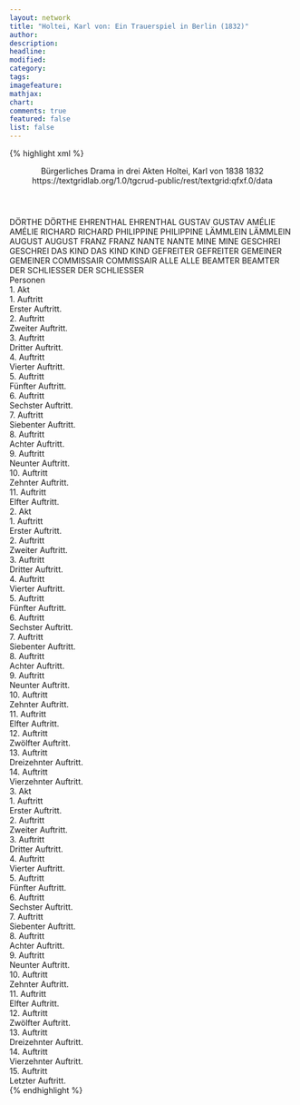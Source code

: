 ```yaml
---
layout: network
title: "Holtei, Karl von: Ein Trauerspiel in Berlin (1832)"
author:
description:
headline:
modified:
category:
tags:
imagefeature:
mathjax:
chart:
comments: true
featured: false
list: false
---
```

{% highlight xml %}
<?xml-model href="https://raw.githubusercontent.com/DLiNa/project/master/rules/lina.rnc"?><?xml-model href="https://raw.githubusercontent.com/DLiNa/project/master/rules/lina.sch"?>
<play xmlns="http://lina.digital">
  <header>
    <title>Ein Trauerspiel in Berlin</title>
    <subtitle>Bürgerliches Drama in drei Akten</subtitle>
    <genretitle/>
    <author>Holtei, Karl von</author>
    <date type="print" when="1838">1838</date>
    <date type="premiere" when="1832">1832</date>
    <date type="written"/>
    <source>https://textgridlab.org/1.0/tgcrud-public/rest/textgrid:qfxf.0/data</source>
  </header>
  <personae>
    <character>
      <name>DÖRTHE</name>
      <alias xml:id="dörthe">
        <name>DÖRTHE</name>
      </alias>
    </character>
    <character>
      <name>EHRENTHAL</name>
      <alias xml:id="ehrenthal">
        <name>EHRENTHAL</name>
      </alias>
    </character>
    <character>
      <name>GUSTAV</name>
      <alias xml:id="gustav">
        <name>GUSTAV</name>
      </alias>
    </character>
    <character>
      <name>AMÉLIE</name>
      <alias xml:id="amélie">
        <name>AMÉLIE</name>
      </alias>
    </character>
    <character>
      <name>RICHARD</name>
      <alias xml:id="richard">
        <name>RICHARD</name>
      </alias>
    </character>
    <character>
      <name>PHILIPPINE</name>
      <alias xml:id="philippine">
        <name>PHILIPPINE</name>
      </alias>
    </character>
    <character>
      <name>LÄMMLEIN</name>
      <alias xml:id="lämmlein">
        <name>LÄMMLEIN</name>
      </alias>
    </character>
    <character>
      <name>AUGUST</name>
      <alias xml:id="august">
        <name>AUGUST</name>
      </alias>
    </character>
    <character>
      <name>FRANZ</name>
      <alias xml:id="franz">
        <name>FRANZ</name>
      </alias>
    </character>
    <character>
      <name>NANTE</name>
      <alias xml:id="nante">
        <name>NANTE</name>
      </alias>
    </character>
    <character>
      <name>MINE</name>
      <alias xml:id="mine">
        <name>MINE</name>
      </alias>
    </character>
    <character>
      <name>GESCHREI</name>
      <alias xml:id="geschrei">
        <name>GESCHREI</name>
      </alias>
    </character>
    <character>
      <name>DAS KIND</name>
      <alias xml:id="das_kind">
        <name>DAS KIND</name>
      </alias>
      <alias xml:id="kind">
        <name>KIND</name>
      </alias>
    </character>
    <character>
      <name>GEFREITER</name>
      <alias xml:id="gefreiter">
        <name>GEFREITER</name>
      </alias>
    </character>
    <character>
      <name>GEMEINER</name>
      <alias xml:id="gemeiner">
        <name>GEMEINER</name>
      </alias>
    </character>
    <character>
      <name>COMMISSAIR</name>
      <alias xml:id="commissair">
        <name>COMMISSAIR</name>
      </alias>
    </character>
    <character>
      <name>ALLE</name>
      <alias xml:id="alle">
        <name>ALLE</name>
      </alias>
    </character>
    <character>
      <name>BEAMTER</name>
      <alias xml:id="beamter">
        <name>BEAMTER</name>
      </alias>
    </character>
    <character>
      <name>DER SCHLIESSER</name>
      <alias xml:id="der_schliesser">
        <name>DER SCHLIESSER</name>
      </alias>
    </character>
  </personae>
  <text>
    <div>
      <head>Personen</head>
    </div>
    <div>
      <head>1. Akt</head>
      <div>
        <head>1. Auftritt</head>
        <div>
          <head>Erster Auftritt.</head>
          <sp who="#dörthe">
            <amount n="16" unit="speech_acts"/>
            <amount n="1220" unit="words"/>
            <amount n="3" unit="lines"/>
            <amount n="6569" unit="chars"/>
          </sp>
          <sp who="#ehrenthal">
            <amount n="15" unit="speech_acts"/>
            <amount n="180" unit="words"/>
            <amount n="14" unit="lines"/>
            <amount n="935" unit="chars"/>
          </sp>
        </div>
      </div>
      <div>
        <head>2. Auftritt</head>
        <div>
          <head>Zweiter Auftritt.</head>
          <sp who="#gustav">
            <amount n="13" unit="speech_acts"/>
            <amount n="178" unit="words"/>
            <amount n="9" unit="lines"/>
            <amount n="1033" unit="chars"/>
          </sp>
          <sp who="#ehrenthal">
            <amount n="13" unit="speech_acts"/>
            <amount n="1014" unit="words"/>
            <amount n="3" unit="lines"/>
            <amount n="5447" unit="chars"/>
          </sp>
          <sp who="#amélie">
            <amount n="1" unit="speech_acts"/>
          </sp>
        </div>
      </div>
      <div>
        <head>3. Auftritt</head>
        <div>
          <head>Dritter Auftritt.</head>
          <sp who="#amélie">
            <amount n="11" unit="speech_acts"/>
            <amount n="191" unit="words"/>
            <amount n="8" unit="lines"/>
            <amount n="1014" unit="chars"/>
          </sp>
          <sp who="#ehrenthal">
            <amount n="9" unit="speech_acts"/>
            <amount n="114" unit="words"/>
            <amount n="8" unit="lines"/>
            <amount n="634" unit="chars"/>
          </sp>
          <sp who="#gustav">
            <amount n="5" unit="speech_acts"/>
            <amount n="280" unit="words"/>
            <amount n="3" unit="lines"/>
            <amount n="1508" unit="chars"/>
          </sp>
        </div>
      </div>
      <div>
        <head>4. Auftritt</head>
        <div>
          <head>Vierter Auftritt.</head>
          <sp who="#gustav">
            <amount n="4" unit="speech_acts"/>
            <amount n="18" unit="words"/>
            <amount n="4" unit="lines"/>
            <amount n="87" unit="chars"/>
          </sp>
          <sp who="#amélie">
            <amount n="4" unit="speech_acts"/>
            <amount n="89" unit="words"/>
            <amount n="2" unit="lines"/>
            <amount n="494" unit="chars"/>
          </sp>
        </div>
      </div>
      <div>
        <head>5. Auftritt</head>
        <div>
          <head>Fünfter Auftritt.</head>
          <sp who="#richard">
            <amount n="16" unit="speech_acts"/>
            <amount n="242" unit="words"/>
            <amount n="9" unit="lines"/>
            <amount n="1336" unit="chars"/>
          </sp>
          <sp who="#gustav">
            <amount n="3" unit="speech_acts"/>
            <amount n="13" unit="words"/>
            <amount n="3" unit="lines"/>
            <amount n="62" unit="chars"/>
          </sp>
          <sp who="#ehrenthal">
            <amount n="7" unit="speech_acts"/>
            <amount n="89" unit="words"/>
            <amount n="6" unit="lines"/>
            <amount n="491" unit="chars"/>
          </sp>
          <sp who="#amélie">
            <amount n="14" unit="speech_acts"/>
            <amount n="162" unit="words"/>
            <amount n="12" unit="lines"/>
            <amount n="893" unit="chars"/>
          </sp>
          <sp who="#richard #gustav #amélie">
            <amount n="1" unit="speech_acts"/>
            <amount n="6" unit="words"/>
            <amount n="1" unit="lines"/>
            <amount n="23" unit="chars"/>
          </sp>
          <sp who="#philippine">
            <amount n="1" unit="speech_acts"/>
          </sp>
        </div>
      </div>
      <div>
        <head>6. Auftritt</head>
        <div>
          <head>Sechster Auftritt.</head>
          <sp who="#amélie">
            <amount n="14" unit="speech_acts"/>
            <amount n="272" unit="words"/>
            <amount n="9" unit="lines"/>
            <amount n="1476" unit="chars"/>
          </sp>
          <sp who="#dörthe">
            <amount n="6" unit="speech_acts"/>
            <amount n="263" unit="words"/>
            <amount n="1437" unit="chars"/>
          </sp>
          <sp who="#richard">
            <amount n="9" unit="speech_acts"/>
            <amount n="117" unit="words"/>
            <amount n="7" unit="lines"/>
            <amount n="632" unit="chars"/>
          </sp>
        </div>
      </div>
      <div>
        <head>7. Auftritt</head>
        <div>
          <head>Siebenter Auftritt.</head>
          <sp who="#lämmlein">
            <amount n="11" unit="speech_acts"/>
            <amount n="663" unit="words"/>
            <amount n="4" unit="lines"/>
            <amount n="3716" unit="chars"/>
          </sp>
          <sp who="#richard">
            <amount n="1" unit="speech_acts"/>
            <amount n="33" unit="words"/>
            <amount n="187" unit="chars"/>
          </sp>
          <sp who="#amélie">
            <amount n="10" unit="speech_acts"/>
            <amount n="394" unit="words"/>
            <amount n="6" unit="lines"/>
            <amount n="2186" unit="chars"/>
          </sp>
        </div>
      </div>
      <div>
        <head>8. Auftritt</head>
        <div>
          <head>Achter Auftritt.</head>
          <sp who="#lämmlein">
            <amount n="33" unit="speech_acts"/>
            <amount n="421" unit="words"/>
            <amount n="29" unit="lines"/>
            <amount n="2343" unit="chars"/>
          </sp>
          <sp who="#august">
            <amount n="35" unit="speech_acts"/>
            <amount n="1011" unit="words"/>
            <amount n="22" unit="lines"/>
            <amount n="5384" unit="chars"/>
          </sp>
          <sp who="#philippine">
            <amount n="3" unit="speech_acts"/>
            <amount n="18" unit="words"/>
            <amount n="3" unit="lines"/>
            <amount n="94" unit="chars"/>
          </sp>
        </div>
      </div>
      <div>
        <head>9. Auftritt</head>
        <div>
          <head>Neunter Auftritt.</head>
          <sp who="#dörthe">
            <amount n="19" unit="speech_acts"/>
            <amount n="418" unit="words"/>
            <amount n="11" unit="lines"/>
            <amount n="2204" unit="chars"/>
          </sp>
          <sp who="#franz">
            <amount n="19" unit="speech_acts"/>
            <amount n="450" unit="words"/>
            <amount n="14" unit="lines"/>
            <amount n="2332" unit="chars"/>
          </sp>
        </div>
      </div>
      <div>
        <head>10. Auftritt</head>
        <div>
          <head>Zehnter Auftritt.</head>
        </div>
      </div>
      <div>
        <head>11. Auftritt</head>
        <div>
          <head>Elfter Auftritt.</head>
          <sp who="#ehrenthal">
            <amount n="6" unit="speech_acts"/>
            <amount n="177" unit="words"/>
            <amount n="2" unit="lines"/>
            <amount n="937" unit="chars"/>
          </sp>
          <sp who="#gustav">
            <amount n="6" unit="speech_acts"/>
            <amount n="180" unit="words"/>
            <amount n="3" unit="lines"/>
            <amount n="959" unit="chars"/>
          </sp>
          <sp who="#august">
            <amount n="1" unit="speech_acts"/>
          </sp>
          <sp who="#nante">
            <amount n="1" unit="speech_acts"/>
          </sp>
          <sp who="#franz">
            <amount n="1" unit="speech_acts"/>
          </sp>
          <sp who="#mine">
            <amount n="1" unit="speech_acts"/>
          </sp>
        </div>
      </div>
    </div>
    <div>
      <head>2. Akt</head>
      <div>
        <head>1. Auftritt</head>
        <div>
          <head>Erster Auftritt.</head>
          <sp who="#philippine">
            <amount n="4" unit="speech_acts"/>
            <amount n="57" unit="words"/>
            <amount n="3" unit="lines"/>
            <amount n="310" unit="chars"/>
          </sp>
          <sp who="#amélie">
            <amount n="7" unit="speech_acts"/>
            <amount n="96" unit="words"/>
            <amount n="6" unit="lines"/>
            <amount n="529" unit="chars"/>
          </sp>
          <sp who="#dörthe">
            <amount n="8" unit="speech_acts"/>
            <amount n="242" unit="words"/>
            <amount n="4" unit="lines"/>
            <amount n="1312" unit="chars"/>
          </sp>
        </div>
      </div>
      <div>
        <head>2. Auftritt</head>
        <div>
          <head>Zweiter Auftritt.</head>
          <sp who="#august">
            <amount n="3" unit="speech_acts"/>
            <amount n="17" unit="words"/>
            <amount n="1" unit="lines"/>
            <amount n="87" unit="chars"/>
          </sp>
          <sp who="#amélie">
            <amount n="17" unit="speech_acts"/>
            <amount n="156" unit="words"/>
            <amount n="14" unit="lines"/>
            <amount n="855" unit="chars"/>
          </sp>
          <sp who="#philippine">
            <amount n="3" unit="speech_acts"/>
            <amount n="31" unit="words"/>
            <amount n="2" unit="lines"/>
            <amount n="159" unit="chars"/>
          </sp>
          <sp who="#dörthe">
            <amount n="2" unit="speech_acts"/>
            <amount n="7" unit="words"/>
            <amount n="2" unit="lines"/>
            <amount n="41" unit="chars"/>
          </sp>
          <sp who="#lämmlein">
            <amount n="15" unit="speech_acts"/>
            <amount n="319" unit="words"/>
            <amount n="10" unit="lines"/>
            <amount n="1908" unit="chars"/>
          </sp>
          <sp who="#richard">
            <amount n="1" unit="speech_acts"/>
            <amount n="14" unit="words"/>
            <amount n="1" unit="lines"/>
            <amount n="64" unit="chars"/>
          </sp>
        </div>
      </div>
      <div>
        <head>3. Auftritt</head>
        <div>
          <head>Dritter Auftritt.</head>
          <sp who="#richard">
            <amount n="1" unit="speech_acts"/>
            <amount n="3" unit="words"/>
            <amount n="1" unit="lines"/>
            <amount n="14" unit="chars"/>
          </sp>
          <sp who="#amélie">
            <amount n="1" unit="speech_acts"/>
            <amount n="43" unit="words"/>
            <amount n="225" unit="chars"/>
          </sp>
          <sp who="#philippine">
            <amount n="1" unit="speech_acts"/>
            <amount n="11" unit="words"/>
            <amount n="1" unit="lines"/>
            <amount n="60" unit="chars"/>
          </sp>
        </div>
      </div>
      <div>
        <head>4. Auftritt</head>
        <div>
          <head>Vierter Auftritt.</head>
          <sp who="#ehrenthal">
            <amount n="12" unit="speech_acts"/>
            <amount n="149" unit="words"/>
            <amount n="10" unit="lines"/>
            <amount n="809" unit="chars"/>
          </sp>
          <sp who="#amélie">
            <amount n="9" unit="speech_acts"/>
            <amount n="51" unit="words"/>
            <amount n="9" unit="lines"/>
            <amount n="256" unit="chars"/>
          </sp>
          <sp who="#richard">
            <amount n="9" unit="speech_acts"/>
            <amount n="61" unit="words"/>
            <amount n="9" unit="lines"/>
            <amount n="335" unit="chars"/>
          </sp>
          <sp who="#gustav">
            <amount n="6" unit="speech_acts"/>
            <amount n="202" unit="words"/>
            <amount n="1" unit="lines"/>
            <amount n="1077" unit="chars"/>
          </sp>
          <sp who="#philippine">
            <amount n="2" unit="speech_acts"/>
            <amount n="175" unit="words"/>
            <amount n="1" unit="lines"/>
            <amount n="911" unit="chars"/>
          </sp>
          <sp who="#dörthe">
            <amount n="8" unit="speech_acts"/>
            <amount n="114" unit="words"/>
            <amount n="3" unit="lines"/>
            <amount n="599" unit="chars"/>
          </sp>
          <sp who="#august">
            <amount n="1" unit="speech_acts"/>
            <amount n="3" unit="words"/>
            <amount n="1" unit="lines"/>
            <amount n="19" unit="chars"/>
          </sp>
        </div>
      </div>
      <div>
        <head>5. Auftritt</head>
        <div>
          <head>Fünfter Auftritt.</head>
          <sp who="#august">
            <amount n="3" unit="speech_acts"/>
            <amount n="49" unit="words"/>
            <amount n="3" unit="lines"/>
            <amount n="288" unit="chars"/>
          </sp>
          <sp who="#philippine">
            <amount n="2" unit="speech_acts"/>
            <amount n="15" unit="words"/>
            <amount n="2" unit="lines"/>
            <amount n="85" unit="chars"/>
          </sp>
        </div>
      </div>
      <div>
        <head>6. Auftritt</head>
        <div>
          <head>Sechster Auftritt.</head>
          <sp who="#dörthe">
            <amount n="1" unit="speech_acts"/>
            <amount n="123" unit="words"/>
            <amount n="691" unit="chars"/>
          </sp>
        </div>
      </div>
      <div>
        <head>7. Auftritt</head>
        <div>
          <head>Siebenter Auftritt.</head>
          <sp who="#august">
            <amount n="5" unit="speech_acts"/>
            <amount n="270" unit="words"/>
            <amount n="2" unit="lines"/>
            <amount n="1429" unit="chars"/>
          </sp>
          <sp who="#nante">
            <amount n="3" unit="speech_acts"/>
            <amount n="24" unit="words"/>
            <amount n="3" unit="lines"/>
            <amount n="123" unit="chars"/>
          </sp>
          <sp who="#philippine">
            <amount n="1" unit="speech_acts"/>
            <amount n="4" unit="words"/>
            <amount n="1" unit="lines"/>
            <amount n="24" unit="chars"/>
          </sp>
        </div>
      </div>
      <div>
        <head>8. Auftritt</head>
        <div>
          <head>Achter Auftritt.</head>
          <sp who="#august">
            <amount n="9" unit="speech_acts"/>
            <amount n="140" unit="words"/>
            <amount n="6" unit="lines"/>
            <amount n="724" unit="chars"/>
          </sp>
          <sp who="#philippine">
            <amount n="8" unit="speech_acts"/>
            <amount n="123" unit="words"/>
            <amount n="6" unit="lines"/>
            <amount n="629" unit="chars"/>
          </sp>
          <sp who="#dörthe">
            <amount n="1" unit="speech_acts"/>
            <amount n="138" unit="words"/>
            <amount n="708" unit="chars"/>
          </sp>
        </div>
      </div>
      <div>
        <head>9. Auftritt</head>
        <div>
          <head>Neunter Auftritt.</head>
          <sp who="#mine">
            <amount n="3" unit="speech_acts"/>
            <amount n="22" unit="words"/>
            <amount n="3" unit="lines"/>
            <amount n="114" unit="chars"/>
          </sp>
          <sp who="#nante">
            <amount n="3" unit="speech_acts"/>
            <amount n="53" unit="words"/>
            <amount n="1" unit="lines"/>
            <amount n="259" unit="chars"/>
          </sp>
          <sp who="#dörthe">
            <amount n="1" unit="speech_acts"/>
            <amount n="331" unit="words"/>
            <amount n="1706" unit="chars"/>
          </sp>
        </div>
      </div>
      <div>
        <head>10. Auftritt</head>
        <div>
          <head>Zehnter Auftritt.</head>
          <sp who="#franz">
            <amount n="1" unit="speech_acts"/>
            <amount n="313" unit="words"/>
            <amount n="1630" unit="chars"/>
          </sp>
        </div>
      </div>
      <div>
        <head>11. Auftritt</head>
        <div>
          <head>Elfter Auftritt.</head>
          <sp who="#amélie">
            <amount n="1" unit="speech_acts"/>
            <amount n="35" unit="words"/>
            <amount n="198" unit="chars"/>
          </sp>
        </div>
      </div>
      <div>
        <head>12. Auftritt</head>
        <div>
          <head>Zwölfter Auftritt.</head>
          <sp who="#richard">
            <amount n="8" unit="speech_acts"/>
            <amount n="85" unit="words"/>
            <amount n="7" unit="lines"/>
            <amount n="416" unit="chars"/>
          </sp>
          <sp who="#amélie">
            <amount n="7" unit="speech_acts"/>
            <amount n="79" unit="words"/>
            <amount n="5" unit="lines"/>
            <amount n="416" unit="chars"/>
          </sp>
        </div>
      </div>
      <div>
        <head>13. Auftritt</head>
        <div>
          <head>Dreizehnter Auftritt.</head>
          <sp who="#franz">
            <amount n="4" unit="speech_acts"/>
            <amount n="213" unit="words"/>
            <amount n="2" unit="lines"/>
            <amount n="1080" unit="chars"/>
          </sp>
          <sp who="#richard">
            <amount n="2" unit="speech_acts"/>
            <amount n="116" unit="words"/>
            <amount n="1" unit="lines"/>
            <amount n="625" unit="chars"/>
          </sp>
        </div>
      </div>
      <div>
        <head>14. Auftritt</head>
        <div>
          <head>Vierzehnter Auftritt.</head>
          <sp who="#richard">
            <amount n="12" unit="speech_acts"/>
            <amount n="178" unit="words"/>
            <amount n="8" unit="lines"/>
            <amount n="900" unit="chars"/>
          </sp>
          <sp who="#gustav">
            <amount n="14" unit="speech_acts"/>
            <amount n="282" unit="words"/>
            <amount n="9" unit="lines"/>
            <amount n="1467" unit="chars"/>
          </sp>
          <sp who="#ehrenthal">
            <amount n="17" unit="speech_acts"/>
            <amount n="163" unit="words"/>
            <amount n="16" unit="lines"/>
            <amount n="850" unit="chars"/>
          </sp>
          <sp who="#geschrei">
            <amount n="1" unit="speech_acts"/>
            <amount n="16" unit="words"/>
            <amount n="1" unit="lines"/>
            <amount n="69" unit="chars"/>
          </sp>
        </div>
      </div>
    </div>
    <div>
      <head>3. Akt</head>
      <div>
        <head>1. Auftritt</head>
        <div>
          <head>Erster Auftritt.</head>
          <sp who="#nante">
            <amount n="5" unit="speech_acts"/>
            <amount n="226" unit="words"/>
            <amount n="1" unit="lines"/>
            <amount n="1211" unit="chars"/>
          </sp>
          <sp who="#mine">
            <amount n="4" unit="speech_acts"/>
            <amount n="65" unit="words"/>
            <amount n="3" unit="lines"/>
            <amount n="344" unit="chars"/>
          </sp>
        </div>
      </div>
      <div>
        <head>2. Auftritt</head>
        <div>
          <head>Zweiter Auftritt.</head>
          <sp who="#august">
            <amount n="1" unit="speech_acts"/>
            <amount n="57" unit="words"/>
            <amount n="358" unit="chars"/>
          </sp>
          <sp who="#nante">
            <amount n="1" unit="speech_acts"/>
            <amount n="66" unit="words"/>
            <amount n="380" unit="chars"/>
          </sp>
        </div>
      </div>
      <div>
        <head>3. Auftritt</head>
        <div>
          <head>Dritter Auftritt.</head>
          <sp who="#dörthe">
            <amount n="4" unit="speech_acts"/>
            <amount n="426" unit="words"/>
            <amount n="2" unit="lines"/>
            <amount n="2270" unit="chars"/>
          </sp>
          <sp who="#das_kind">
            <amount n="1" unit="speech_acts"/>
            <amount n="3" unit="words"/>
            <amount n="1" unit="lines"/>
            <amount n="13" unit="chars"/>
          </sp>
          <sp who="#kind">
            <amount n="1" unit="speech_acts"/>
            <amount n="1" unit="words"/>
            <amount n="1" unit="lines"/>
            <amount n="7" unit="chars"/>
          </sp>
          <sp who="#gefreiter">
            <amount n="2" unit="speech_acts"/>
            <amount n="24" unit="words"/>
            <amount n="2" unit="lines"/>
            <amount n="113" unit="chars"/>
          </sp>
          <sp who="#gemeiner">
            <amount n="2" unit="speech_acts"/>
            <amount n="28" unit="words"/>
            <amount n="1" unit="lines"/>
            <amount n="163" unit="chars"/>
          </sp>
        </div>
      </div>
      <div>
        <head>4. Auftritt</head>
        <div>
          <head>Vierter Auftritt.</head>
          <sp who="#gefreiter">
            <amount n="3" unit="speech_acts"/>
            <amount n="123" unit="words"/>
            <amount n="2" unit="lines"/>
            <amount n="693" unit="chars"/>
          </sp>
          <sp who="#dörthe">
            <amount n="3" unit="speech_acts"/>
            <amount n="39" unit="words"/>
            <amount n="3" unit="lines"/>
            <amount n="207" unit="chars"/>
          </sp>
          <sp who="#gemeiner">
            <amount n="2" unit="speech_acts"/>
            <amount n="19" unit="words"/>
            <amount n="2" unit="lines"/>
            <amount n="92" unit="chars"/>
          </sp>
        </div>
      </div>
      <div>
        <head>5. Auftritt</head>
        <div>
          <head>Fünfter Auftritt.</head>
          <sp who="#lämmlein">
            <amount n="6" unit="speech_acts"/>
            <amount n="68" unit="words"/>
            <amount n="5" unit="lines"/>
            <amount n="358" unit="chars"/>
          </sp>
          <sp who="#mine">
            <amount n="6" unit="speech_acts"/>
            <amount n="92" unit="words"/>
            <amount n="4" unit="lines"/>
            <amount n="481" unit="chars"/>
          </sp>
        </div>
      </div>
      <div>
        <head>6. Auftritt</head>
        <div>
          <head>Sechster Auftritt.</head>
          <sp who="#commissair">
            <amount n="5" unit="speech_acts"/>
            <amount n="153" unit="words"/>
            <amount n="2" unit="lines"/>
            <amount n="862" unit="chars"/>
          </sp>
          <sp who="#ehrenthal">
            <amount n="4" unit="speech_acts"/>
            <amount n="30" unit="words"/>
            <amount n="4" unit="lines"/>
            <amount n="160" unit="chars"/>
          </sp>
        </div>
      </div>
      <div>
        <head>7. Auftritt</head>
        <div>
          <head>Siebenter Auftritt.</head>
          <sp who="#commissair">
            <amount n="1" unit="speech_acts"/>
            <amount n="9" unit="words"/>
            <amount n="1" unit="lines"/>
            <amount n="40" unit="chars"/>
          </sp>
          <sp who="#ehrenthal">
            <amount n="1" unit="speech_acts"/>
            <amount n="65" unit="words"/>
            <amount n="373" unit="chars"/>
          </sp>
        </div>
      </div>
      <div>
        <head>8. Auftritt</head>
        <div>
          <head>Achter Auftritt.</head>
          <sp who="#commissair">
            <amount n="14" unit="speech_acts"/>
            <amount n="323" unit="words"/>
            <amount n="7" unit="lines"/>
            <amount n="1814" unit="chars"/>
          </sp>
          <sp who="#ehrenthal">
            <amount n="7" unit="speech_acts"/>
            <amount n="138" unit="words"/>
            <amount n="2" unit="lines"/>
            <amount n="776" unit="chars"/>
          </sp>
          <sp who="#gustav">
            <amount n="4" unit="speech_acts"/>
            <amount n="31" unit="words"/>
            <amount n="1" unit="lines"/>
            <amount n="167" unit="chars"/>
          </sp>
          <sp who="#kind">
            <amount n="1" unit="speech_acts"/>
            <amount n="2" unit="words"/>
            <amount n="1" unit="lines"/>
            <amount n="7" unit="chars"/>
          </sp>
          <sp who="#dörthe">
            <amount n="11" unit="speech_acts"/>
            <amount n="424" unit="words"/>
            <amount n="5" unit="lines"/>
            <amount n="2286" unit="chars"/>
          </sp>
          <sp who="#das_kind">
            <amount n="2" unit="speech_acts"/>
            <amount n="2" unit="words"/>
            <amount n="1" unit="lines"/>
            <amount n="5" unit="chars"/>
          </sp>
        </div>
      </div>
      <div>
        <head>9. Auftritt</head>
        <div>
          <head>Neunter Auftritt.</head>
          <sp who="#richard">
            <amount n="7" unit="speech_acts"/>
            <amount n="202" unit="words"/>
            <amount n="5" unit="lines"/>
            <amount n="1125" unit="chars"/>
          </sp>
          <sp who="#commissair">
            <amount n="6" unit="speech_acts"/>
            <amount n="64" unit="words"/>
            <amount n="5" unit="lines"/>
            <amount n="352" unit="chars"/>
          </sp>
          <sp who="#ehrenthal">
            <amount n="1" unit="speech_acts"/>
            <amount n="6" unit="words"/>
            <amount n="1" unit="lines"/>
            <amount n="36" unit="chars"/>
          </sp>
          <sp who="#commissair #ehrenthal #gustav">
            <amount n="1" unit="speech_acts"/>
            <amount n="1" unit="words"/>
            <amount n="1" unit="lines"/>
            <amount n="3" unit="chars"/>
          </sp>
          <sp who="#gustav">
            <amount n="1" unit="speech_acts"/>
            <amount n="160" unit="words"/>
            <amount n="940" unit="chars"/>
          </sp>
        </div>
      </div>
      <div>
        <head>10. Auftritt</head>
        <div>
          <head>Zehnter Auftritt.</head>
          <sp who="#commissair">
            <amount n="6" unit="speech_acts"/>
            <amount n="42" unit="words"/>
            <amount n="6" unit="lines"/>
            <amount n="203" unit="chars"/>
          </sp>
          <sp who="#philippine">
            <amount n="4" unit="speech_acts"/>
            <amount n="294" unit="words"/>
            <amount n="2" unit="lines"/>
            <amount n="1552" unit="chars"/>
          </sp>
          <sp who="#ehrenthal">
            <amount n="2" unit="speech_acts"/>
            <amount n="12" unit="words"/>
            <amount n="2" unit="lines"/>
            <amount n="65" unit="chars"/>
          </sp>
          <sp who="#richard">
            <amount n="2" unit="speech_acts"/>
            <amount n="42" unit="words"/>
            <amount n="1" unit="lines"/>
            <amount n="234" unit="chars"/>
          </sp>
        </div>
      </div>
      <div>
        <head>11. Auftritt</head>
        <div>
          <head>Elfter Auftritt.</head>
          <sp who="#beamter">
            <amount n="1" unit="speech_acts"/>
            <amount n="81" unit="words"/>
            <amount n="519" unit="chars"/>
          </sp>
          <sp who="#commissair">
            <amount n="1" unit="speech_acts"/>
            <amount n="18" unit="words"/>
            <amount n="109" unit="chars"/>
          </sp>
          <sp who="#ehrenthal">
            <amount n="1" unit="speech_acts"/>
            <amount n="14" unit="words"/>
            <amount n="1" unit="lines"/>
            <amount n="79" unit="chars"/>
          </sp>
        </div>
      </div>
      <div>
        <head>12. Auftritt</head>
        <div>
          <head>Zwölfter Auftritt.</head>
          <sp who="#nante">
            <amount n="4" unit="speech_acts"/>
            <amount n="152" unit="words"/>
            <amount n="2" unit="lines"/>
            <amount n="778" unit="chars"/>
          </sp>
          <sp who="#commissair">
            <amount n="17" unit="speech_acts"/>
            <amount n="258" unit="words"/>
            <amount n="12" unit="lines"/>
            <amount n="1433" unit="chars"/>
          </sp>
          <sp who="#august">
            <amount n="9" unit="speech_acts"/>
            <amount n="166" unit="words"/>
            <amount n="6" unit="lines"/>
            <amount n="904" unit="chars"/>
          </sp>
          <sp who="#beamter">
            <amount n="2" unit="speech_acts"/>
          </sp>
          <sp who="#mine">
            <amount n="3" unit="speech_acts"/>
            <amount n="40" unit="words"/>
            <amount n="2" unit="lines"/>
            <amount n="213" unit="chars"/>
          </sp>
          <sp who="#ehrenthal">
            <amount n="2" unit="speech_acts"/>
            <amount n="4" unit="words"/>
            <amount n="1" unit="lines"/>
            <amount n="23" unit="chars"/>
          </sp>
          <sp who="#lämmlein">
            <amount n="4" unit="speech_acts"/>
            <amount n="70" unit="words"/>
            <amount n="2" unit="lines"/>
            <amount n="434" unit="chars"/>
          </sp>
          <sp who="#richard">
            <amount n="3" unit="speech_acts"/>
            <amount n="32" unit="words"/>
            <amount n="1" unit="lines"/>
            <amount n="171" unit="chars"/>
          </sp>
        </div>
      </div>
      <div>
        <head>13. Auftritt</head>
        <div>
          <head>Dreizehnter Auftritt.</head>
          <sp who="#franz">
            <amount n="18" unit="speech_acts"/>
            <amount n="252" unit="words"/>
            <amount n="15" unit="lines"/>
            <amount n="1347" unit="chars"/>
          </sp>
          <sp who="#commissair">
            <amount n="17" unit="speech_acts"/>
            <amount n="106" unit="words"/>
            <amount n="16" unit="lines"/>
            <amount n="584" unit="chars"/>
          </sp>
          <sp who="#ehrenthal">
            <amount n="3" unit="speech_acts"/>
            <amount n="20" unit="words"/>
            <amount n="3" unit="lines"/>
            <amount n="116" unit="chars"/>
          </sp>
          <sp who="#richard">
            <amount n="2" unit="speech_acts"/>
            <amount n="18" unit="words"/>
            <amount n="2" unit="lines"/>
            <amount n="85" unit="chars"/>
          </sp>
        </div>
      </div>
      <div>
        <head>14. Auftritt</head>
        <div>
          <head>Vierzehnter Auftritt.</head>
          <sp who="#franz">
            <amount n="7" unit="speech_acts"/>
            <amount n="53" unit="words"/>
            <amount n="7" unit="lines"/>
            <amount n="268" unit="chars"/>
          </sp>
          <sp who="#dörthe">
            <amount n="7" unit="speech_acts"/>
            <amount n="221" unit="words"/>
            <amount n="3" unit="lines"/>
            <amount n="1197" unit="chars"/>
          </sp>
          <sp who="#commissair">
            <amount n="2" unit="speech_acts"/>
            <amount n="96" unit="words"/>
            <amount n="527" unit="chars"/>
          </sp>
          <sp who="#ehrenthal">
            <amount n="4" unit="speech_acts"/>
            <amount n="42" unit="words"/>
            <amount n="3" unit="lines"/>
            <amount n="255" unit="chars"/>
          </sp>
          <sp who="#richard">
            <amount n="1" unit="speech_acts"/>
            <amount n="12" unit="words"/>
            <amount n="1" unit="lines"/>
            <amount n="58" unit="chars"/>
          </sp>
        </div>
      </div>
      <div>
        <head>15. Auftritt</head>
        <div>
          <head>Letzter Auftritt.</head>
          <sp who="#gustav">
            <amount n="4" unit="speech_acts"/>
            <amount n="46" unit="words"/>
            <amount n="2" unit="lines"/>
            <amount n="227" unit="chars"/>
          </sp>
          <sp who="#franz">
            <amount n="4" unit="speech_acts"/>
            <amount n="30" unit="words"/>
            <amount n="2" unit="lines"/>
            <amount n="172" unit="chars"/>
          </sp>
          <sp who="#commissair">
            <amount n="1" unit="speech_acts"/>
            <amount n="12" unit="words"/>
            <amount n="1" unit="lines"/>
            <amount n="56" unit="chars"/>
          </sp>
          <sp who="#dörthe">
            <amount n="4" unit="speech_acts"/>
            <amount n="77" unit="words"/>
            <amount n="2" unit="lines"/>
            <amount n="419" unit="chars"/>
          </sp>
          <sp who="#der_schliesser">
            <amount n="1" unit="speech_acts"/>
          </sp>
          <sp who="#richard">
            <amount n="2" unit="speech_acts"/>
            <amount n="2" unit="words"/>
            <amount n="1" unit="lines"/>
            <amount n="10" unit="chars"/>
          </sp>
        </div>
      </div>
    </div>
  </text>
</play>
{% endhighlight %}